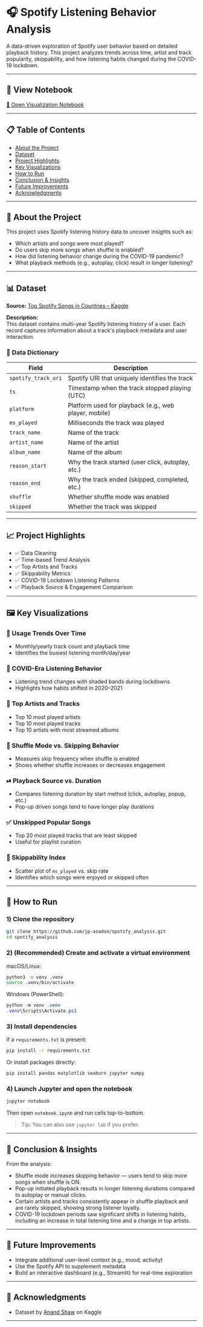 # 🎧 Spotify Listening Behavior Analysis

A data-driven exploration of Spotify user behavior based on detailed playback history. This project analyzes trends across time, artist and track popularity, skippability, and how listening habits changed during the COVID-19 lockdown.

---

## 📂 View Notebook

[📄 Open Visualization Notebook](https://github.com/jp-asadon/spotify_analysis/blob/main/notebook.ipynb)

---

## 📋 Table of Contents

- [About the Project](#-about-the-project)
- [Dataset](#-dataset)
- [Project Highlights](#-project-highlights)
- [Key Visualizations](#-key-visualizations)
- [How to Run](#-how-to-run)
- [Conclusion & Insights](#-conclusion--insights)
- [Future Improvements](#-future-improvements)
- [Acknowledgments](#-acknowledgments)

---

## 🧠 About the Project

This project uses Spotify listening history data to uncover insights such as:

- Which artists and songs were most played?
- Do users skip more songs when shuffle is enabled?
- How did listening behavior change during the COVID-19 pandemic?
- What playback methods (e.g., autoplay, click) result in longer listening?

---

## 📊 Dataset

**Source:** [Top Spotify Songs in Countries – Kaggle](https://www.kaggle.com/datasets/anandshaw2001/top-spotify-songs-in-countries)

**Description:**  
This dataset contains multi-year Spotify listening history of a user. Each record captures information about a track's playback metadata and user interaction.

### 📄 Data Dictionary

| Field | Description |
|-------|-------------|
| `spotify_track_uri` | Spotify URI that uniquely identifies the track |
| `ts` | Timestamp when the track stopped playing (UTC) |
| `platform` | Platform used for playback (e.g., web player, mobile) |
| `ms_played` | Milliseconds the track was played |
| `track_name` | Name of the track |
| `artist_name` | Name of the artist |
| `album_name` | Name of the album |
| `reason_start` | Why the track started (user click, autoplay, etc.) |
| `reason_end` | Why the track ended (skipped, completed, etc.) |
| `shuffle` | Whether shuffle mode was enabled |
| `skipped` | Whether the track was skipped |

---

## 📈 Project Highlights

- ✅ Data Cleaning
- ✅ Time-based Trend Analysis
- ✅ Top Artists and Tracks
- ✅ Skippability Metrics
- ✅ COVID-19 Lockdown Listening Patterns
- ✅ Playback Source & Engagement Comparison

---

## 🖼️ Key Visualizations

### 📅 Usage Trends Over Time
- Monthly/yearly track count and playback time
- Identifies the busiest listening month/day/year

### 🦠 COVID-Era Listening Behavior
- Listening trend changes with shaded bands during lockdowns
- Highlights how habits shifted in 2020–2021

### 🎤 Top Artists and Tracks
- Top 10 most played artists
- Top 10 most played tracks
- Top 10 artists with most streamed albums

### 🔁 Shuffle Mode vs. Skipping Behavior
- Measures skip frequency when shuffle is enabled
- Shows whether shuffle increases or decreases engagement

### ⏯ Playback Source vs. Duration
- Compares listening duration by start method (click, autoplay, popup, etc.)
- Pop-up driven songs tend to have longer play durations

### ✅ Unskipped Popular Songs
- Top 20 most played tracks that are least skipped
- Useful for playlist curation

### 🎯 Skippability Index
- Scatter plot of `ms_played` vs. skip rate
- Identifies which songs were enjoyed or skipped often

---

## 🚀 How to Run

### 1) Clone the repository
```bash
git clone https://github.com/jp-asadon/spotify_analysis.git
cd spotify_analysis
```

### 2) (Recommended) Create and activate a virtual environment

macOS/Linux:
```bash
python3 -m venv .venv
source .venv/bin/activate
```

Windows (PowerShell):
```powershell
python -m venv .venv
.venv\Scripts\Activate.ps1
```

### 3) Install dependencies

If a `requirements.txt` is present:
```bash
pip install -r requirements.txt
```

Or install packages directly:
```bash
pip install pandas matplotlib seaborn jupyter numpy
```

### 4) Launch Jupyter and open the notebook
```bash
jupyter notebook
```

Then open `notebook.ipynb` and run cells top-to-bottom.

> Tip: You can also use `jupyter lab` if you prefer.

---

## 📌 Conclusion & Insights

From the analysis:

- Shuffle mode increases skipping behavior — users tend to skip more songs when shuffle is ON.
- Pop-up initiated playback results in longer listening durations compared to autoplay or manual clicks.
- Certain artists and tracks consistently appear in shuffle playback and are rarely skipped, showing strong listener loyalty.
- COVID-19 lockdown periods saw significant shifts in listening habits, including an increase in total listening time and a change in top artists.

---

## 🔭 Future Improvements

- Integrate additional user-level context (e.g., mood, activity)
- Use the Spotify API to supplement metadata
- Build an interactive dashboard (e.g., Streamlit) for real-time exploration

---

## 🙌 Acknowledgments

- Dataset by [Anand Shaw](https://www.kaggle.com/anandshaw2001) on Kaggle

---


```

